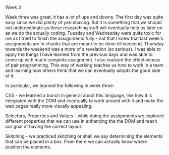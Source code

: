 

Week 3

Week three was great, it has a lot of ups and downs. The first day was quite easy since we did plenty of yak-shaving. But it is something that we should not underestimate as these researching stuff will eventually help us later on as we do the actually coding. Tuesday and Wednesday were quite toxic for me as I tried to finish the assignments fully - not that I knew that last week's assignments are in chunks that are meant to be done till weekend. Thursday towards the weekend was a more of a revelation (so serious). I was able to apply the things I have learned from the previous days and was able to come up with much complete assignment. I also realized the effectiveness of pair programming. This way of working teaches us how to work in a team and learning how others think that we can eventually adopts the good side of it.

In particular, we learned the following in week three:

CSS - we learned a bunch in general about this language, like how it is integrated with the DOM and eventually to work around with it and make the web pages really more visually appealing.

Selectors, Properties and Values - while doing the assignments we explored different properties that we can use in enhancing the the DOM and reach our goal of having the correct layout.

Skitching - we practiced skitching or shall we say determining the elements that can be placed in a box. From there we can actually know where position the elements.
